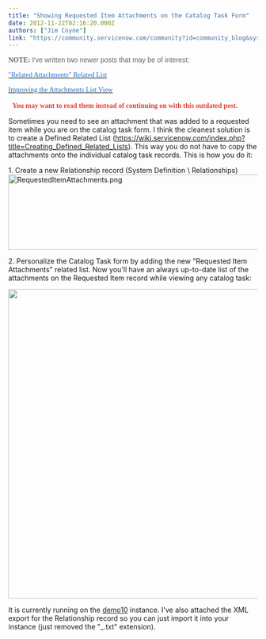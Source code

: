```yaml
---
title: "Showing Requested Item Attachments on the Catalog Task Form"
date: 2012-11-22T02:16:20.000Z
authors: ["Jim Coyne"]
link: "https://community.servicenow.com/community?id=community_blog&sys_id=8e7d2269dbd0dbc01dcaf3231f9619aa"
---
```

<p style="margin-bottom: .0001pt;"><strong style="color: #666666; font-size: 10.5pt; font-family: 'inherit',serif;">NOTE:</strong><span style="font-size: 10.5pt; font-family: 'Arial',sans-serif; color: #666666;"> I've written two newer posts that may be of interest:</span></p><p><span style="font-size: 10.5pt; font-family: 'Arial',sans-serif; color: #666666;"><a _jive_internal="true" href="/community?id=community_blog&sys_id=928c2ae1dbd0dbc01dcaf3231f961927"><span style="font-family: 'inherit',serif; color: #266fc8;">"Related Attachments" Related List</span></a></span></p><p><span style="font-size: 10.5pt; font-family: 'Arial',sans-serif; color: #666666;"><a _jive_internal="true" href="/community?id=community_blog&sys_id=1e5eaaaddbd0dbc01dcaf3231f961939"><span style="font-family: 'inherit',serif; color: #266fc8;">Improving the Attachments List View</span></a></span></p><p>   <strong style="color: #e23d39; font-size: 10.5pt; font-family: 'inherit',serif;">You may want to read them instead of continuing on with this outdated post.</strong></p><p></p><p><span>Sometimes you need to see an attachment that was added to a requested item while you are on the catalog task form. I think the cleanest solution is to create a Defined Related List (</span><a title="k-external-small" class="jive-link-external-small" href="https://wiki.servicenow.com/index.php?title=Creating_Defined_Related_Lists" rel="nofollow" target="_blank">https://wiki.servicenow.com/index.php?title=Creating_Defined_Related_Lists</a><span>). This way you do not have to copy the attachments onto the individual catalog task records. This is how you do it:</span></p><p></p><p>1. Create a new Relationship record (System Definition \ Relationships)<img   alt="RequestedItemAttachments.png" class="image-0 jive-image" src="5df837f5db9cdf04e9737a9e0f96190b.iix" style="height: 152px; width: 620px;"/></p><p></p><p>2. Personalize the Catalog Task form by adding the new "Requested Item Attachments" related list. Now you'll have an always up-to-date list of the attachments on the Requested Item record while viewing any catalog task:</p><p></p><p><img   alt="" class="jive-image" src="ada9184edb1c17041dcaf3231f9619f4.iix" style="width: 624px; height: auto;"/></p><p></p><p>It is currently running on the <a title="emo10.service-now.com/" href="https://demo10.service-now.com/">demo10</a> instance. I've also attached the XML export for the Relationship record so you can just import it into your instance (just removed the "_.txt" extension).</p>